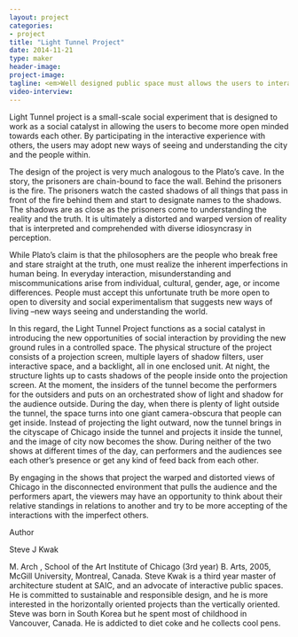 ```yaml
---
layout: project
categories: 
- project
title: "Light Tunnel Project"
date: 2014-11-21
type: maker
header-image:
project-image:
tagline: <em>Well designed public space must allows the users to interact with the environment and the people around them regar- less of age, income level, cultural background, or social status.</em>
video-interview:
---
```


Light Tunnel project is a small-scale social experiment that is designed to work as a social catalyst in allowing the users to become more open minded towards each other. By participating in the interactive experience with others, the users may adopt new ways of seeing and understanding the city and the people within. 

The design of the project is very much analogous to the Plato’s cave. In the story, the prisoners are chain-bound to face the wall. Behind the prisoners is the fire. The prisoners watch the casted shadows of all things that pass in front of the fire behind them and start to designate names to the shadows. The shadows are as close as the prisoners come to understanding the reality and the truth. It is ultimately a distorted and warped version of reality that is interpreted and comprehended with diverse idiosyncrasy in perception.

While Plato’s claim is that the philosophers are the people who break free and stare straight at the truth, one must realize the inherent imperfections in human being. In everyday interaction, misunderstanding and miscommunications arise from individual, cultural, gender, age, or income differences. People must accept this unfortunate truth be more open to open to diversity and social experimentalism that suggests new ways of living –new ways seeing and understanding the world. 

In this regard, the Light Tunnel Project functions as a social catalyst in introducing the new opportunities of social interaction by providing the new ground rules in a controlled space. The physical structure of the project consists of a projection screen, multiple layers of shadow filters, user interactive space, and a backlight, all in one enclosed unit. At night, the structure lights up to casts shadows of the people inside onto the projection screen. At the moment, the insiders of the tunnel become the performers for the outsiders and puts on an orchestrated show of light and shadow for the audience outside. During the day, when there is plenty of light outside the tunnel, the space turns into one giant camera-obscura that people can get inside. Instead of projecting the light outward, now the tunnel brings in the cityscape of Chicago inside the tunnel and projects it inside the tunnel, and the image of city now becomes the show. During neither of the two shows at different times of the day, can performers and the audiences see each other’s presence or get any kind of feed back from each other. 

By engaging in the shows that project the warped and distorted views of Chicago in the disconnected environment that pulls the audience and the performers apart, the viewers may have an opportunity to think about their relative standings in relations to another and try to be more accepting of the interactions with the imperfect others.

Author

Steve J Kwak

M. Arch , School of the Art Institute of Chicago (3rd year)
B. Arts, 2005, McGill University, Montreal, Canada.
Steve Kwak is a third year master of architecture student at SAIC, and an advocate of interactive public spaces. He is committed to sustainable and responsible design, and he is more interested in the horizontally oriented projects than the vertically oriented. Steve was born in South Korea but he spent most of childhood in Vancouver, Canada. He is addicted to diet coke and he collects cool pens.

